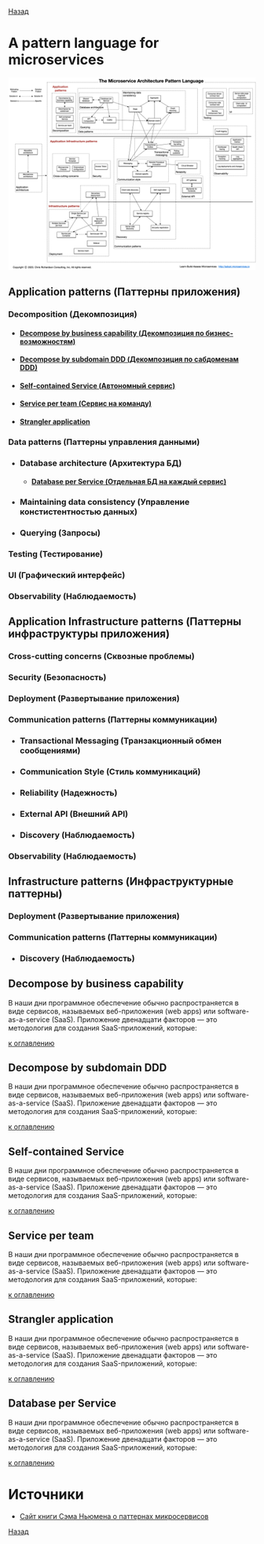 [Назад](../designmenu.md)

# A pattern language for microservices

<img src="MicroservicePatternLanguage.jpg" alt="comp">

## Application patterns (Паттерны приложения)
    
 ### Decomposition (Декомпозиция)
   - #### [Decompose by business capability (Декомпозиция по бизнес-возможностям)](#Decompose-by-business-capability)
   - #### [Decompose by subdomain DDD (Декомпозиция по сабдоменам DDD)](#decompose-by-subdomain-DDD)
   - #### [Self-contained Service (Автономный сервис)](#self-contained-service)
   - #### [Service per team (Сервис на команду)](#service-per-team)
   - #### [Strangler application](#strangler-application)

 ### Data patterns (Паттерны управления данными)
   - ### Database architecture (Архитектура БД)
        - #### [Database per Service (Отдельная БД на каждый сервис)](#Database-per-Service )
   - ### Maintaining data consistency (Управление констистентностью данных)
   - ### Querying (Запросы)

 ### Testing (Тестирование)

 ### UI (Графический интерфейс)

 ### Observability (Наблюдаемость)



## Application Infrastructure patterns (Паттерны инфраструктуры приложения)

### Cross-cutting concerns (Сквозные проблемы)
### Security (Безопасность)
### Deployment (Развертывание приложения)
### Communication patterns (Паттерны коммуникации)
  - ### Transactional Messaging (Транзакционный обмен сообщениями)
  - ### Communication Style (Стиль коммуникаций)
  - ### Reliability (Надежность)
  - ### External API (Внешний API)
  - ### Discovery (Наблюдаемость)
### Observability (Наблюдаемость)


## Infrastructure patterns (Инфраструктурные паттерны)

### Deployment (Развертывание приложения)
### Communication patterns (Паттерны коммуникации)
- ### Discovery (Наблюдаемость)



## Decompose by business capability

В наши дни программное обеспечение обычно распространяется в виде сервисов, называемых веб-приложения (web apps) 
или software-as-a-service (SaaS). Приложение двенадцати факторов — это методология для создания SaaS-приложений, которые:


[к оглавлению](#a-pattern-language-for-microservices)


## Decompose by subdomain DDD

В наши дни программное обеспечение обычно распространяется в виде сервисов, называемых веб-приложения (web apps)
или software-as-a-service (SaaS). Приложение двенадцати факторов — это методология для создания SaaS-приложений, которые:


[к оглавлению](#a-pattern-language-for-microservices)


## Self-contained Service

В наши дни программное обеспечение обычно распространяется в виде сервисов, называемых веб-приложения (web apps)
или software-as-a-service (SaaS). Приложение двенадцати факторов — это методология для создания SaaS-приложений, которые:


[к оглавлению](#a-pattern-language-for-microservices)


## Service per team

В наши дни программное обеспечение обычно распространяется в виде сервисов, называемых веб-приложения (web apps)
или software-as-a-service (SaaS). Приложение двенадцати факторов — это методология для создания SaaS-приложений, которые:


[к оглавлению](#a-pattern-language-for-microservices)


## Strangler application

В наши дни программное обеспечение обычно распространяется в виде сервисов, называемых веб-приложения (web apps)
или software-as-a-service (SaaS). Приложение двенадцати факторов — это методология для создания SaaS-приложений, которые:


[к оглавлению](#a-pattern-language-for-microservices)


## Database per Service

В наши дни программное обеспечение обычно распространяется в виде сервисов, называемых веб-приложения (web apps)
или software-as-a-service (SaaS). Приложение двенадцати факторов — это методология для создания SaaS-приложений, которые:


[к оглавлению](#a-pattern-language-for-microservices)



# Источники
+ [Сайт книги Сэма Ньюмена о паттернах микросервисов](https://microservices.io/patterns/index.html)

[Назад](../designmenu.md)
